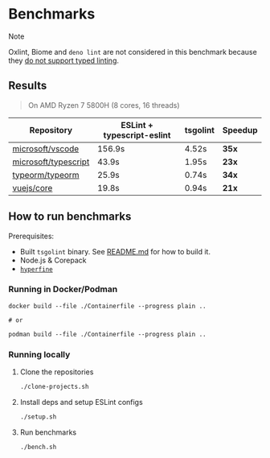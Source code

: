# Benchmarks

> [!NOTE]
> Oxlint, Biome and `deno lint` are not considered in this benchmark because they [do not support typed linting](https://www.joshuakgoldberg.com/blog/why-typed-linting-needs-typescript-today/).

## Results

> On AMD Ryzen 7 5800H (8 cores, 16 threads)

| Repository                                                      | ESLint + typescript-eslint | tsgolint | Speedup |
| --------------------------------------------------------------- | -------------------------- | -------- | ------- |
| [microsoft/vscode](https://github.com/microsoft/vscode)         | 156.9s                     | 4.52s    | **35x** |
| [microsoft/typescript](https://github.com/microsoft/typescript) | 43.9s                      | 1.95s    | **23x** |
| [typeorm/typeorm](https://github.com/typeorm/typeorm)           | 25.9s                      | 0.74s    | **34x** |
| [vuejs/core](https://github.com/vuejs/core)                     | 19.8s                      | 0.94s    | **21x** |

## How to run benchmarks

Prerequisites:

- Built `tsgolint` binary. See [README.md](../README.md) for how to build it.
- Node.js & Corepack
- [`hyperfine`](https://github.com/sharkdp/hyperfine)

### Running in Docker/Podman

```shell
docker build --file ./Containerfile --progress plain ..

# or

podman build --file ./Containerfile --progress plain ..
```

### Running locally

1. Clone the repositories
   ```bash
   ./clone-projects.sh
   ```
2. Install deps and setup ESLint configs
   ```bash
   ./setup.sh
   ```
3. Run benchmarks
   ```bash
   ./bench.sh
   ```
